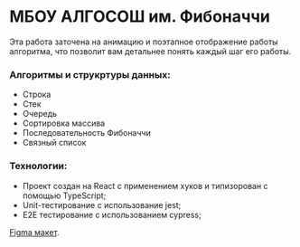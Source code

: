 # МБОУ АЛГОСОШ им. Фибоначчи

Эта работа заточена на анимацию и поэтапное отображение работы алгоритма, что позволит вам детальнее понять каждый шаг его работы.


### Алгоритмы и струкртуры данных:
* Строка
*  Стек
*  Очередь
* Сортировка массива
* Последовательность Фибоначчи
* Связный список


### Технологии:
* Проект создан на React с применением хуков и типизорован с помощью TypeScript;
* Unit-тестирование с использование jest;
* E2E тестирование с использованием cypress;

[Figma макет](https://www.figma.com/file/RIkypcTQN5d37g7RRTFid0/Algososh_external_link?node-id=0%3A1).
